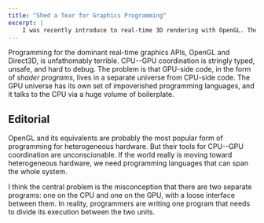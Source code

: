 ```yaml
---
title: "Shed a Tear for Graphics Programming"
excerpt: |
    I was recently introduce to real-time 3D rendering with OpenGL. The experinece was appalling. This post for a language-inclined, graphics-ignorant audience enumerates what's going wrong.
---
```

Programming for the dominant real-time graphics APIs, OpenGL and Direct3D, is unfathomably terrible.
CPU--GPU coordination is stringly typed, unsafe, and hard to debug.
The problem is that GPU-side code, in the form of *shader programs*, lives in a separate universe from CPU-side code.
The GPU universe has its own set of impoverished programming languages, and it talks to the CPU via a huge volume of boilerplate.

[tinygl]: http://sampsyo.github.io/tinygl/

## Editorial

OpenGL and its equivalents are probably the most popular form of programming for heterogeneous hardware.
But their tools for CPU--GPU coordination are unconscionable.
If the world really is moving toward heterogeneous hardware, we need programming languages that can span the whole system.

I think the central problem is the misconception that there are two separate programs: one on the CPU and one on the GPU, with a loose interface between them.
In reality, programmers are writing one program that needs to divide its execution between the two units.
